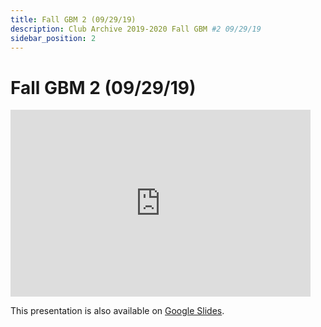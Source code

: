 ```yaml
---
title: Fall GBM 2 (09/29/19)
description: Club Archive 2019-2020 Fall GBM #2 09/29/19
sidebar_position: 2
---
```


# Fall GBM 2 (09/29/19)

<iframe src="https://docs.google.com/presentation/d/e/2PACX-1vTvhnBAJYx-PON0WhErDJg9gfIQkHfpXKr4CyXDFeHZ584_0Yg53Y4TaS1vpnDmjW2HBreRbJ3hx7q2/embed?start=false&loop=false&delayms=3000" frameborder="0" width="480" height="299" allowfullscreen="true" mozallowfullscreen="true" webkitallowfullscreen="true"></iframe>

This presentation is also available on [Google Slides](https://docs.google.com/presentation/d/1e7nwFxfqvxEMybgJPAzW2PAqBWYGH27958Va_WCPgZw/edit?usp=sharing).
